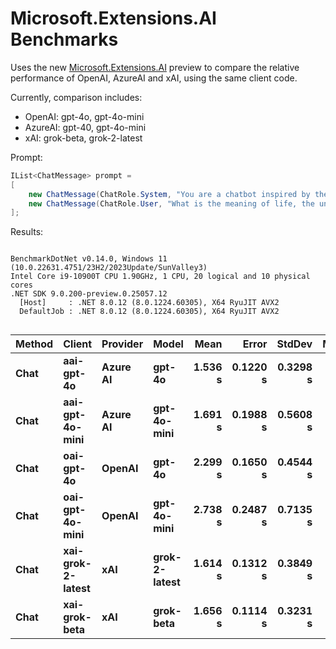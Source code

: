 # Microsoft.Extensions.AI Benchmarks

Uses the new [Microsoft.Extensions.AI](https://devblogs.microsoft.com/dotnet/introducing-microsoft-extensions-ai-preview/) preview 
to compare the relative performance of OpenAI, AzureAI and xAI, using the same client code.

Currently, comparison includes:

* OpenAI: gpt-4o, gpt-4o-mini
* AzureAI: gpt-40, gpt-4o-mini
* xAI: grok-beta, grok-2-latest

Prompt:

```csharp
IList<ChatMessage> prompt =
[
    new ChatMessage(ChatRole.System, "You are a chatbot inspired by the Hitchhiker's Guide to the Galaxy."),
    new ChatMessage(ChatRole.User, "What is the meaning of life, the universe, and everything?"),
];
```

Results:

<!-- include src/AI.Benchmarks/BenchmarkDotNet.Artifacts/results/AI.Benchmarks.ModelPerformance-report-github.md -->
```

BenchmarkDotNet v0.14.0, Windows 11 (10.0.22631.4751/23H2/2023Update/SunValley3)
Intel Core i9-10900T CPU 1.90GHz, 1 CPU, 20 logical and 10 physical cores
.NET SDK 9.0.200-preview.0.25057.12
  [Host]     : .NET 8.0.12 (8.0.1224.60305), X64 RyuJIT AVX2
  DefaultJob : .NET 8.0.12 (8.0.1224.60305), X64 RyuJIT AVX2


```
| Method | Client            | Provider | Model         | Mean    | Error    | StdDev   | Median  |
|------- |------------------ |--------- |-------------- |--------:|---------:|---------:|--------:|
| **Chat**   | **aai-gpt-4o**        | **Azure AI** | **gpt-4o**        | **1.536 s** | **0.1220 s** | **0.3298 s** | **1.445 s** |
| **Chat**   | **aai-gpt-4o-mini**   | **Azure AI** | **gpt-4o-mini**   | **1.691 s** | **0.1988 s** | **0.5608 s** | **1.467 s** |
| **Chat**   | **oai-gpt-4o**        | **OpenAI**   | **gpt-4o**        | **2.299 s** | **0.1650 s** | **0.4544 s** | **2.287 s** |
| **Chat**   | **oai-gpt-4o-mini**   | **OpenAI**   | **gpt-4o-mini**   | **2.738 s** | **0.2487 s** | **0.7135 s** | **2.653 s** |
| **Chat**   | **xai-grok-2-latest** | **xAI**      | **grok-2-latest** | **1.614 s** | **0.1312 s** | **0.3849 s** | **1.565 s** |
| **Chat**   | **xai-grok-beta**     | **xAI**      | **grok-beta**     | **1.656 s** | **0.1114 s** | **0.3231 s** | **1.676 s** |

<!-- src/AI.Benchmarks/BenchmarkDotNet.Artifacts/results/AI.Benchmarks.ModelPerformance-report-github.md -->
